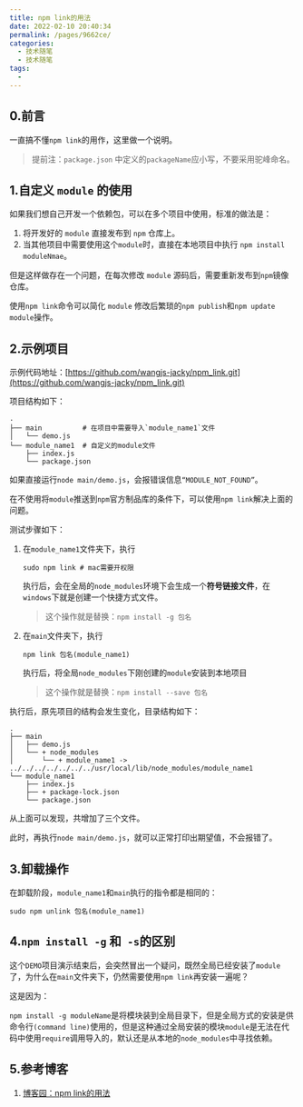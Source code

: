 ```yaml
---
title: npm link的用法
date: 2022-02-10 20:40:34
permalink: /pages/9662ce/
categories:
  - 技术随笔
  - 技术随笔
tags:
  - 
---
```


## 0.前言

一直搞不懂`npm link`的用作，这里做一个说明。

> 提前注：`package.json` 中定义的`packageName`应小写，不要采用驼峰命名。



## 1.自定义 `module` 的使用

如果我们想自己开发一个依赖包，可以在多个项目中使用，标准的做法是：

1. 将开发好的 `module` 直接发布到 `npm` 仓库上。
2. 当其他项目中需要使用这个`module`时，直接在本地项目中执行 `npm install moduleNmae`。

但是这样做存在一个问题，在每次修改 `module` 源码后，需要重新发布到`npm`镜像仓库。

使用`npm link`命令可以简化 `module` 修改后繁琐的`npm publish`和`npm update module`操作。



## 2.示例项目

示例代码地址：[https://github.com/wangjs-jacky/npm_link.git](https://github.com/wangjs-jacky/npm_link.git)

项目结构如下：

```shell
.
├── main          # 在项目中需要导入`module_name1`文件 
│   └── demo.js
└── module_name1  # 自定义的module文件
    ├── index.js
    └── package.json
```

如果直接运行`node main/demo.js`，会报错误信息`“MODULE_NOT_FOUND”`。

在不使用将`module`推送到`npm`官方制品库的条件下，可以使用`npm link`解决上面的问题。



测试步骤如下：

1. 在`module_name1`文件夹下，执行

   ```shell
   sudo npm link # mac需要开权限
   ```

   执行后，会在全局的`node_modules`环境下会生成一个**符号链接文件**，在`windows`下就是创建一个快捷方式文件。

   > 这个操作就是替换：`npm install -g 包名`

2. 在`main`文件夹下，执行

   ```shell
   npm link 包名(module_name1)
   ```

   执行后，将全局`node_modules`下刚创建的`module`安装到本地项目

   > 这个操作就是替换：`npm install --save 包名`



执行后，原先项目的结构会发生变化，目录结构如下：

```shell
.
├── main
│   ├── demo.js
│   └── + node_modules  
│       └── + module_name1 -> ../../../../../../../usr/local/lib/node_modules/module_name1
└── module_name1
    ├── index.js
    ├── + package-lock.json
    └── package.json
```

从上面可以发现，共增加了三个文件。

此时，再执行`node main/demo.js`，就可以正常打印出期望值，不会报错了。



## 3.卸载操作

在卸载阶段，`module_name1`和`main`执行的指令都是相同的：

```shell
sudo npm unlink 包名(module_name1)
```



## 4.`npm install -g` 和` -s`的区别

这个`DEMO`项目演示结束后，会突然冒出一个疑问，既然全局已经安装了`module`了，为什么在`main`文件夹下，仍然需要使用`npm link`再安装一遍呢？

这是因为：

`npm install -g moduleName`是将模块装到全局目录下，但是全局方式的安装是供命令行`(command line)`使用的，但是这种通过全局安装的模块`module`是无法在代码中使用`require`调用导入的，默认还是从本地的`node_modules`中寻找依赖。



## 5.参考博客

1. [博客园：npm link的用法](https://www.cnblogs.com/zhangzl419/p/15210835.html)
